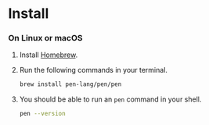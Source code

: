 # Install

### On Linux or macOS

1.  Install [Homebrew](https://brew.sh).
1.  Run the following commands in your terminal.

    ```sh
    brew install pen-lang/pen/pen
    ```

1.  You should be able to run an `pen` command in your shell.

    ```sh
    pen --version
    ```
